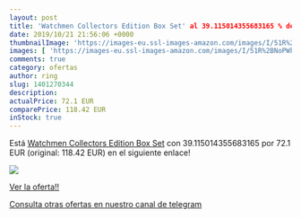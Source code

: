 ```yaml
---
layout: post
title: 'Watchmen Collectors Edition Box Set' al 39.115014355683165 % de descuento
date: 2019/10/21 21:56:06 +0000
thumbnailImage: 'https://images-eu.ssl-images-amazon.com/images/I/51R%2BNoPWk-L._SL200_.jpg'
images: [ 'https://images-eu.ssl-images-amazon.com/images/I/51R%2BNoPWk-L._SL200_.jpg' ]
comments: true
category: ofertas
author: ring
slug: 1401270344
description:
actualPrice: 72.1 EUR
comparePrice: 118.42 EUR
inStock: true
---
```


Está [Watchmen Collectors Edition Box Set](https://www.amazon.com/dp/1401270344/?tag=redken08-20) con 39.115014355683165 por 72.1 EUR (original: 118.42 EUR) en el siguiente enlace!

[![](https://images-eu.ssl-images-amazon.com/images/I/51R%2BNoPWk-L._SL200_.jpg)](https://www.amazon.com/dp/1401270344/?tag=redken08-20)

[Ver la oferta!!](https://www.amazon.com/dp/1401270344/?tag=redken08-20)

[Consulta otras ofertas en nuestro canal de telegram](https://t.me/s/ofertas25)
